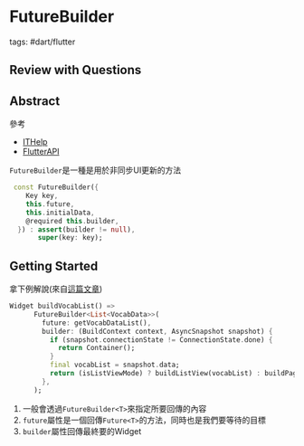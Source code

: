 # FutureBuilder

tags: #dart/flutter

## Review with Questions



## Abstract

參考

* [ITHelp](https://ithelp.ithome.com.tw/articles/10250044)
* [FlutterAPI](https://api.flutter.dev/flutter/widgets/FutureBuilder-class.html)

`FutureBuilder`是一種是用於非同步UI更新的方法

```dart
 const FutureBuilder({
    Key key,
    this.future,
    this.initialData,
    @required this.builder,
  }) : assert(builder != null),
       super(key: key);
```



## Getting Started

拿下例解說(來自[這篇文章](https://medium.com/%E9%9F%93%E6%96%87%E5%AD%B8%E7%BF%92%E7%AD%86%E8%A8%98/%E7%94%A8-flutter-google-sheets-%E5%BB%BA%E7%AB%8B%E5%96%AE%E5%AD%97%E6%9C%AC-app-c51f198cfbf3))

```dart
Widget buildVocabList() =>
      FutureBuilder<List<VocabData>>(
        future: getVocabDataList(),
        builder: (BuildContext context, AsyncSnapshot snapshot) {
          if (snapshot.connectionState != ConnectionState.done) {
            return Container();
          }
          final vocabList = snapshot.data;
          return (isListViewMode) ? buildListView(vocabList) : buildPageView(vocabList);
        },
      );
```

1. 一般會透過`FutureBuilder<T>`來指定所要回傳的內容
2. `future`屬性是一個回傳`Future<T>`的方法，同時也是我們要等待的目標
3. `builder`屬性回傳最終要的Widget
